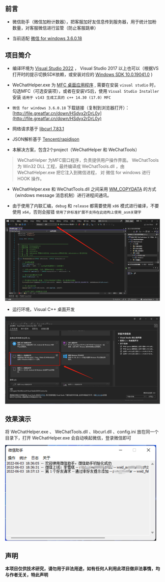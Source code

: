 ## 前言

* 微信助手（微信加粉计数器），把客服加好友信息传到服务器，用于统计加粉数量，对客服微信进行监管（防止客服跳单）

* 当前适配 [微信 for windows 3.6.0.18](https://pc.weixin.qq.com/)

## 项目简介

* 编译环境为 [Visual Studio 2022](https://visualstudio.microsoft.com/zh-hans/) ， Visual Studio 2017 以上也可以（根据VS打开时的提示切换SDK依赖，或安装对应的 [Windows SDK 10.0.19041.0](https://developer.microsoft.com/zh-cn/windows/downloads/sdk-archive/) )

* WeChatHelper.exe 为 [MFC 桌面应用程序](https://docs.microsoft.com/zh-cn/cpp/mfc/mfc-desktop-applications?view=msvc-170) , 需要在安装 `visual studio` 时，勾选MFC（可选安装项），或者在安装VS后，使用 `Visual Studio Installer` 安装 `适用于 v143 生成工具的 c++ 14.30 (17.0) MFC`

* `微信 for windows 3.6.0.18` 下载链接（复制到浏览器打开）：[http://file.greatfar.cn/down/HSdyx2rDrL0y](http://file.greatfar.cn/down/HSdyx2rDrL0y)

* 网络请求基于 [libcurl 7.83.1](https://curl.se/)

* JSON解析基于 [Tencent/rapidjson](https://github.com/Tencent/rapidjson/)

* 本解决方案，包含2个project（WeChatHelper 和 WeChatTools）
> WeChatHelper 为MFC窗口程序，负责提供用户操作界面。
 WeChatTools 为 Win32 DLL 工程，最终编译成 WeChatTools.dll ，由 WeChatHelper.exe 把它注入到微信进程， 对 微信 for windows 进行 HOOK 操作。

* WeChatHelper.exe 和 WeChatTools.dll 之间采用 [WM_COPYDATA](https://docs.microsoft.com/zh-cn/cpp/mfc/reference/cwnd-class?view=msvc-170#oncopydata) 的方式（windows message 消息机制）进行进程间通讯。

* 由于使用了内联汇编，`debug` 和 `release` 都需要使用 `x86` 模式进行编译，不要使用 `x64`，否则会报错 `使用了非标准扩展不支持在此结构上使用_asm关键字`

![_asm](assets/asm.png)

* 运行环境，Visual C++ 桌面开发

![_asm](assets/dev.png)

## 效果演示

将 WeChatHelper.exe 、 WeChatTools.dll 、libcurl.dll 、config.ini 放在同一个目录下，打开 WeChatHelper.exe 会自动唤起微信，登录微信即可

![1563680573456](assets/main.png)

## 声明

**本项目仅供技术研究，请勿用于非法用途，如有任何人利用此项目做非法事情，均与作者无关，特此声明**
